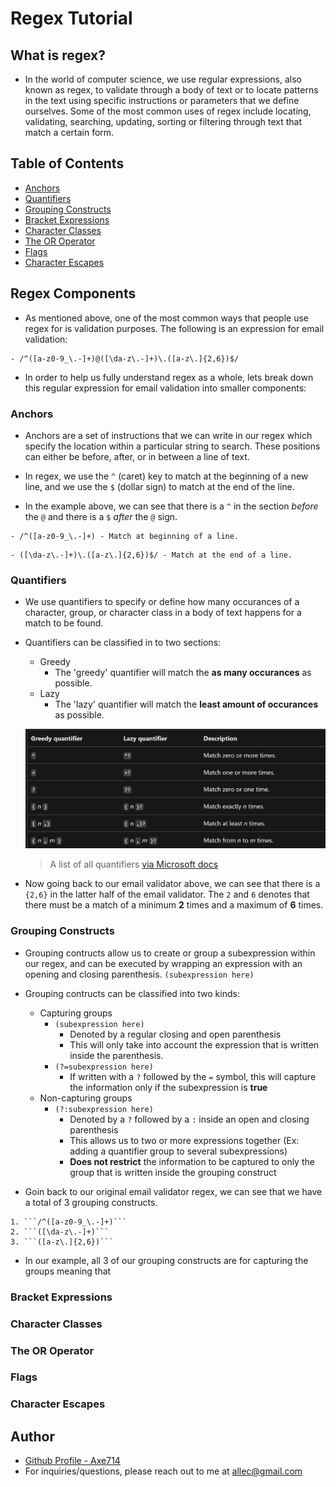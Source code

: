 # Regex Tutorial 

## What is regex?
- In the world of computer science, we use regular expressions, also known as regex, to validate through a body of text or to locate patterns in the text using specific instructions or parameters that we define ourselves. Some of the most common uses of regex include locating, validating, searching, updating, sorting or filtering through text that match a certain form. 

## Table of Contents

- [Anchors](#anchors)
- [Quantifiers](#quantifiers)
- [Grouping Constructs](#grouping-constructs)
- [Bracket Expressions](#bracket-expressions)
- [Character Classes](#character-classes)
- [The OR Operator](#the-or-operator)
- [Flags](#flags)
- [Character Escapes](#character-escapes)

## Regex Components
- As mentioned above, one of the most common ways that people use regex for is validation purposes. The following is an expression for email validation:

```
- /^([a-z0-9_\.-]+)@([\da-z\.-]+)\.([a-z\.]{2,6})$/
```

- In order to help us fully understand regex as a whole, lets break down this regular expression for email validation into smaller components:

### Anchors
- Anchors are a set of instructions that we can write in our regex which specify the location within a particular string to search. These positions can either be before, after, or in between a line of text.   

- In regex, we use the ```^``` (caret) key to match at the beginning of a new line, and we use the ```$``` (dollar sign) to match at the end of the line. 

- In the example above, we can see that there is a ```^``` in the section *before* the ```@``` and there is a ```$``` *after* the ```@``` sign.

```
- /^([a-z0-9_\.-]+) - Match at beginning of a line.

```

```
- ([\da-z\.-]+)\.([a-z\.]{2,6})$/ - Match at the end of a line.
```

### Quantifiers
- We use quantifiers to specify or define how many occurances of a character, group, or character class in a body of text happens for a match to be found.

- Quantifiers can be classified in to two sections:
    - Greedy
        - The 'greedy' quantifier will match the **as many occurances** as possible.
    - Lazy
        - The 'lazy' quantifier will match the **least amount of occurances** as possible.

  ![Quantifiers](./images/quantifiers.png)
   > A list of all quantifiers [via Microsoft docs](https://docs.microsoft.com/en-us/dotnet/standard/base-types/quantifiers-in-regular-expressions)

-  Now going back to our email validator above, we can see that there is a ```{2,6}``` in the latter half of the email validator. The ```2``` and ```6``` denotes that there must be a match of a minimum **2** times and a maximum of **6** times.

### Grouping Constructs
- Grouping contructs allow us to create or group a subexpression within our regex, and can be executed by wrapping an expression with an opening and closing parenthesis. ```(subexpression here)```

- Grouping contructs can be classified into two kinds:
    - Capturing groups
        - ```(subexpression here)```
            - Denoted by a regular closing and open parenthesis
            - This will only take into account the expression that is written inside the parenthesis.
        - ```(?=subexpression here)```
            - If written with a ```?``` followed by the ```=``` symbol, this will capture the information only if the subexpression is **true** 
    - Non-capturing groups
        - ```(?:subexpression here)```
            - Denoted by a ```?``` followed by a ```:``` inside an open and closing parenthesis
            - This allows us to two or more expressions together (Ex: adding a quantifier group to several subexpressions)
            - **Does not restrict** the information to be captured to only the group that is written inside the grouping construct 

- Goin back to our original email validator regex, we can see that we have a total of 3 grouping constructs.
```
1. ```/^([a-z0-9_\.-]+)``` 
2. ```([\da-z\.-]+)```
3. ```([a-z\.]{2,6})```
```
- In our example, all 3 of our grouping constructs are for capturing the groups meaning that 


### Bracket Expressions

### Character Classes

### The OR Operator

### Flags

### Character Escapes

## Author
- [Github Profile - Axe714](www.github.com/axe714)
- For inquiries/questions, please reach out to me at allec@gmail.com